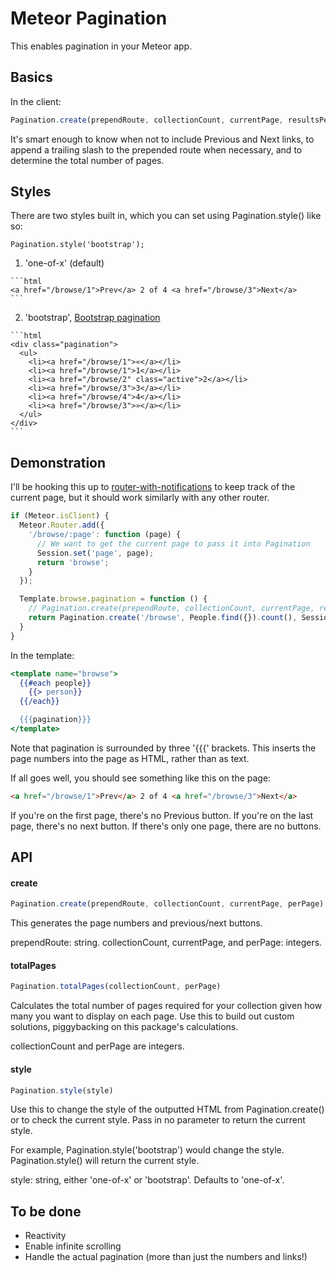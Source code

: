 Meteor Pagination
==============================================

This enables pagination in your Meteor app.

## Basics

In the client:

```js
Pagination.create(prependRoute, collectionCount, currentPage, resultsPerPage);
```

It's smart enough to know when not to include Previous and Next links, to append a trailing slash to the prepended route when necessary, and to determine the total number of pages.

## Styles

There are two styles built in, which you can set using Pagination.style() like so:

    Pagination.style('bootstrap');

  1. 'one-of-x' (default)

    ```html
    <a href="/browse/1">Prev</a> 2 of 4 <a href="/browse/3">Next</a>
    ```
  
  2. 'bootstrap', [Bootstrap pagination](http://twitter.github.com/bootstrap/components.html#pagination) 

    ```html
    <div class="pagination">
      <ul>
        <li><a href="/browse/1">«</a></li>
        <li><a href="/browse/1">1</a></li>
        <li><a href="/browse/2" class="active">2</a></li>
        <li><a href="/browse/3">3</a></li>
        <li><a href="/browse/4">4</a></li>
        <li><a href="/browse/3">»</a></li>
      </ul>
    </div>
    ``` 

## Demonstration

I'll be hooking this up to [router-with-notifications](https://github.com/egtann/meteor-router) to keep track of the current page, but it should work similarly with any other router.

```js
if (Meteor.isClient) {
  Meteor.Router.add({
    '/browse/:page': function (page) {
      // We want to get the current page to pass it into Pagination
      Session.set('page', page);
      return 'browse';
    }
  });

  Template.browse.pagination = function () {
    // Pagination.create(prependRoute, collectionCount, currentPage, resultsPerPage);
    return Pagination.create('/browse', People.find({}).count(), Session.get('page'), 8);
  }
}
```

In the template:

```handlebars
<template name="browse">
  {{#each people}}
    {{> person}}
  {{/each}}

  {{{pagination}}}
</template>
```

Note that pagination is surrounded by three '{{{' brackets. This inserts the page numbers into the page as HTML, rather than as text.

If all goes well, you should see something like this on the page:

```html
<a href="/browse/1">Prev</a> 2 of 4 <a href="/browse/3">Next</a>
```

If you're on the first page, there's no Previous button. If you're on the last page, there's no next button. If there's only one page, there are no buttons.

## API

#### create

```js
Pagination.create(prependRoute, collectionCount, currentPage, perPage)
```

This generates the page numbers and previous/next buttons.

prependRoute: string.
collectionCount, currentPage, and perPage: integers.

#### totalPages

```js
Pagination.totalPages(collectionCount, perPage)
```

Calculates the total number of pages required for your collection given how many you want to display on each page. Use this to build out custom solutions, piggybacking on this package's calculations.

collectionCount and perPage are integers.

#### style

```js
Pagination.style(style)
```

Use this to change the style of the outputted HTML from Pagination.create() or to check the current style. Pass in no parameter to return the current style.

For example, Pagination.style('bootstrap') would change the style. Pagination.style() will return the current style.

style: string, either 'one-of-x' or 'bootstrap'. Defaults to 'one-of-x'.

## To be done

  - Reactivity
  - Enable infinite scrolling
  - Handle the actual pagination (more than just the numbers and links!)
